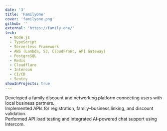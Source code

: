 ```yaml
---
date: '3'
title: 'FamilyOne'
cover: 'familyone.png'
github: ''
external: 'https://family.one/'
tech:
  - Node.js
  - TypeScript
  - Serverless Framework
  - AWS (Lambda, S3, CloudFront, API Gateway)
  - PostgreSQL
  - Redis
  - Cloudflare
  - Intercom
  - CI/CD
  - Sentry
showInProjects: true
---
```


Developed a family discount and networking platform connecting users with local business partners.  
Implemented APIs for registration, family–business linking, and discount validation.  
Performed API load testing and integrated AI-powered chat support using Intercom.
